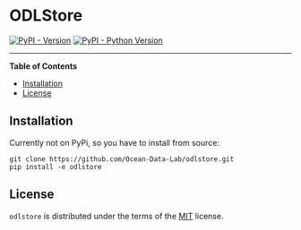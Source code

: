# ODLStore

[![PyPI - Version](https://img.shields.io/pypi/v/odlstore.svg)](https://pypi.org/project/odlstore)
[![PyPI - Python Version](https://img.shields.io/pypi/pyversions/odlstore.svg)](https://pypi.org/project/odlstore)

-----

**Table of Contents**

- [Installation](#installation)
- [License](#license)

## Installation
Currently not on PyPi, so you have to install from source:

```console
git clone https://github.com/Ocean-Data-Lab/odlstore.git
pip install -e odlstore
```

## License

`odlstore` is distributed under the terms of the [MIT](https://spdx.org/licenses/MIT.html) license.

